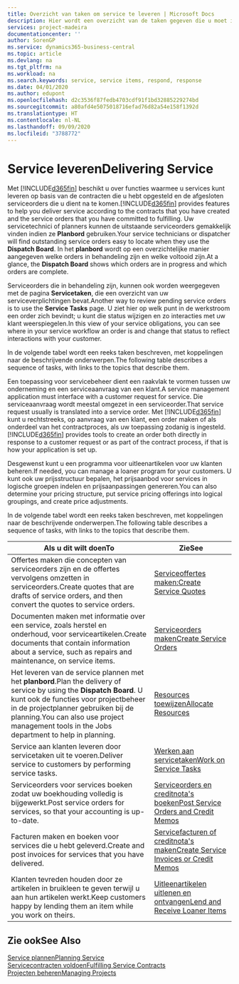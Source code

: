 ```yaml
---
title: Overzicht van taken om service te leveren | Microsoft Docs
description: Hier wordt een overzicht van de taken gegeven die u moet instellen om ervoor te zorgen dat u kwaliteitsservice levert en afspraken met klanten nakomt.
services: project-madeira
documentationcenter: ''
author: SorenGP
ms.service: dynamics365-business-central
ms.topic: article
ms.devlang: na
ms.tgt_pltfrm: na
ms.workload: na
ms.search.keywords: service, service items, respond, response
ms.date: 04/01/2020
ms.author: edupont
ms.openlocfilehash: d2c3536f87fedb4703cdf91f1bd32885229274bd
ms.sourcegitcommit: a80afd4e5075018716efad76d82a54e158f1392d
ms.translationtype: HT
ms.contentlocale: nl-NL
ms.lasthandoff: 09/09/2020
ms.locfileid: "3788772"
---
```

# <a name="delivering-service"></a><span data-ttu-id="5163d-103">Service leveren</span><span class="sxs-lookup"><span data-stu-id="5163d-103">Delivering Service</span></span>
<span data-ttu-id="5163d-104">Met [!INCLUDE[d365fin](includes/d365fin_md.md)] beschikt u over functies waarmee u services kunt leveren op basis van de contracten die u hebt opgesteld en de afgesloten serviceorders die u dient na te komen.</span><span class="sxs-lookup"><span data-stu-id="5163d-104">[!INCLUDE[d365fin](includes/d365fin_md.md)] provides features to help you deliver service according to the contracts that you have created and the service orders that you have committed to fulfilling.</span></span> <span data-ttu-id="5163d-105">Uw servicetechnici of planners kunnen de uitstaande serviceorders gemakkelijk vinden indien ze **Planbord** gebruiken.</span><span class="sxs-lookup"><span data-stu-id="5163d-105">Your service technicians or dispatcher will find outstanding service orders easy to locate when they use the **Dispatch Board**.</span></span> <span data-ttu-id="5163d-106">In het **planbord** wordt op een overzichtelijke manier aangegeven welke orders in behandeling zijn en welke voltooid zijn.</span><span class="sxs-lookup"><span data-stu-id="5163d-106">At a glance, the **Dispatch Board** shows which orders are in progress and which orders are complete.</span></span>  
  
<span data-ttu-id="5163d-107">Serviceorders die in behandeling zijn, kunnen ook worden weergegeven met de pagina **Servicetaken**, die een overzicht van uw serviceverplichtingen bevat.</span><span class="sxs-lookup"><span data-stu-id="5163d-107">Another way to review pending service orders is to use the **Service Tasks** page.</span></span> <span data-ttu-id="5163d-108">U ziet hier op welk punt in de werkstroom een order zich bevindt; u kunt die status wijzigen en zo interacties met uw klant weerspiegelen.</span><span class="sxs-lookup"><span data-stu-id="5163d-108">In this view of your service obligations, you can see where in your service workflow an order is and change that status to reflect interactions with your customer.</span></span>  
  
<span data-ttu-id="5163d-109">In de volgende tabel wordt een reeks taken beschreven, met koppelingen naar de beschrijvende onderwerpen.</span><span class="sxs-lookup"><span data-stu-id="5163d-109">The following table describes a sequence of tasks, with links to the topics that describe them.</span></span>   

<span data-ttu-id="5163d-110">Een toepassing voor servicebeheer dient een raakvlak te vormen tussen uw onderneming en een serviceaanvraag van een klant.</span><span class="sxs-lookup"><span data-stu-id="5163d-110">A service management application must interface with a customer request for service.</span></span> <span data-ttu-id="5163d-111">Die serviceaanvraag wordt meestal omgezet in een serviceorder.</span><span class="sxs-lookup"><span data-stu-id="5163d-111">That service request usually is translated into a service order.</span></span> <span data-ttu-id="5163d-112">Met [!INCLUDE[d365fin](includes/d365fin_md.md)] kunt u rechtstreeks, op aanvraag van een klant, een order maken of als onderdeel van het contractproces, als uw toepassing zodanig is ingesteld.</span><span class="sxs-lookup"><span data-stu-id="5163d-112">[!INCLUDE[d365fin](includes/d365fin_md.md)] provides tools to create an order both directly in response to a customer request or as part of the contract process, if that is how your application is set up.</span></span>  
  
<span data-ttu-id="5163d-113">Desgewenst kunt u een programma voor uitleenartikelen voor uw klanten beheren.</span><span class="sxs-lookup"><span data-stu-id="5163d-113">If needed, you can manage a loaner program for your customers.</span></span> <span data-ttu-id="5163d-114">U kunt ook uw prijsstructuur bepalen, het prijsaanbod voor services in logische groepen indelen en prijsaanpassingen genereren.</span><span class="sxs-lookup"><span data-stu-id="5163d-114">You can also determine your pricing structure, put service pricing offerings into logical groupings, and create price adjustments.</span></span>  
  
<span data-ttu-id="5163d-115">In de volgende tabel wordt een reeks taken beschreven, met koppelingen naar de beschrijvende onderwerpen.</span><span class="sxs-lookup"><span data-stu-id="5163d-115">The following table describes a sequence of tasks, with links to the topics that describe them.</span></span>   
  
|<span data-ttu-id="5163d-116">**Als u dit wilt doen**</span><span class="sxs-lookup"><span data-stu-id="5163d-116">**To**</span></span>|<span data-ttu-id="5163d-117">**Zie**</span><span class="sxs-lookup"><span data-stu-id="5163d-117">**See**</span></span>|  
|------------|-------------|  
|<span data-ttu-id="5163d-118">Offertes maken die concepten van serviceorders zijn en de offertes vervolgens omzetten in serviceorders.</span><span class="sxs-lookup"><span data-stu-id="5163d-118">Create quotes that are drafts of service orders, and then convert the quotes to service orders.</span></span>|[<span data-ttu-id="5163d-119">Serviceoffertes maken:</span><span class="sxs-lookup"><span data-stu-id="5163d-119">Create Service Quotes</span></span>](service-how-to-create-service-quotes.md)|
|<span data-ttu-id="5163d-120">Documenten maken met informatie over een service, zoals herstel en onderhoud, voor serviceartikelen.</span><span class="sxs-lookup"><span data-stu-id="5163d-120">Create documents that contain information about a service, such as repairs and maintenance, on service items.</span></span>|[<span data-ttu-id="5163d-121">Serviceorders maken</span><span class="sxs-lookup"><span data-stu-id="5163d-121">Create Service Orders</span></span>](service-how-to-create-service-orders.md)|
|<span data-ttu-id="5163d-122">Het leveren van de service plannen met het **planbord**.</span><span class="sxs-lookup"><span data-stu-id="5163d-122">Plan the delivery of service by using the **Dispatch Board**.</span></span> <span data-ttu-id="5163d-123">U kunt ook de functies voor projectbeheer in de projectplanner gebruiken bij de planning.</span><span class="sxs-lookup"><span data-stu-id="5163d-123">You can also use project management tools in the Jobs department to help in planning.</span></span>|[<span data-ttu-id="5163d-124">Resources toewijzen</span><span class="sxs-lookup"><span data-stu-id="5163d-124">Allocate Resources</span></span>](service-how-to-allocate-resources.md)|  
|<span data-ttu-id="5163d-125">Service aan klanten leveren door servicetaken uit te voeren.</span><span class="sxs-lookup"><span data-stu-id="5163d-125">Deliver service to customers by performing service tasks.</span></span>|[<span data-ttu-id="5163d-126">Werken aan servicetaken</span><span class="sxs-lookup"><span data-stu-id="5163d-126">Work on Service Tasks</span></span>](service-how-to-work-on-service-tasks.md)|  
|<span data-ttu-id="5163d-127">Serviceorders voor services boeken zodat uw boekhouding volledig is bijgewerkt.</span><span class="sxs-lookup"><span data-stu-id="5163d-127">Post service orders for services, so that your accounting is up-to-date.</span></span>|[<span data-ttu-id="5163d-128">Serviceorders en creditnota's boeken</span><span class="sxs-lookup"><span data-stu-id="5163d-128">Post Service Orders and Credit Memos</span></span>](service-how-to-post-service-orders.md)|  
|<span data-ttu-id="5163d-129">Facturen maken en boeken voor services die u hebt geleverd.</span><span class="sxs-lookup"><span data-stu-id="5163d-129">Create and post invoices for services that you have delivered.</span></span>|[<span data-ttu-id="5163d-130">Servicefacturen of creditnota's maken</span><span class="sxs-lookup"><span data-stu-id="5163d-130">Create Service Invoices or Credit Memos</span></span>](service-how-create-invoices.md)|  
|<span data-ttu-id="5163d-131">Klanten tevreden houden door ze artikelen in bruikleen te geven terwijl u aan hun artikelen werkt.</span><span class="sxs-lookup"><span data-stu-id="5163d-131">Keep customers happy by lending them an item while you work on theirs.</span></span>| [<span data-ttu-id="5163d-132">Uitleenartikelen uitlenen en ontvangen</span><span class="sxs-lookup"><span data-stu-id="5163d-132">Lend and Receive Loaner Items</span></span>](service-how-to-lend-receive-loaners.md)|
  
## <a name="see-also"></a><span data-ttu-id="5163d-133">Zie ook</span><span class="sxs-lookup"><span data-stu-id="5163d-133">See Also</span></span>  
[<span data-ttu-id="5163d-134">Service plannen</span><span class="sxs-lookup"><span data-stu-id="5163d-134">Planning Service</span></span>](service-plan-service.md)  
[<span data-ttu-id="5163d-135">Servicecontracten voldoen</span><span class="sxs-lookup"><span data-stu-id="5163d-135">Fulfilling Service Contracts</span></span>](service-fulfill-service-contracts.md)  
[<span data-ttu-id="5163d-136">Projecten beheren</span><span class="sxs-lookup"><span data-stu-id="5163d-136">Managing Projects</span></span>](projects-manage-projects.md)  
